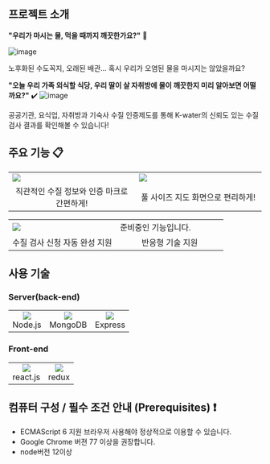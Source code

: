 ## 프로젝트 소개
**"우리가 마시는 물, 먹을 때까지 깨끗한가요?"** 🍹

![image](https://user-images.githubusercontent.com/63538097/163660444-9a16e759-2955-41cf-a817-7398d8f5d773.png)

노후화된 수도꼭지, 오래된 배관... 혹시 우리가 오염된 물을 마시지는 않았을까요?

**"오늘 우리 가족 외식할 식당, 우리 딸이 살 자취방에 물이 깨끗한지 미리 알아보면 어떨까요?"** ✔️
![image](https://user-images.githubusercontent.com/63538097/163660520-f5cbb55d-01e4-4268-9397-abb4c976ee7b.png)

공공기관, 요식업, 자취방과 기숙사 수질 인증제도를 통해 K-water의 신뢰도 있는 수질 검사 결과를 확인해볼 수 있습니다!

## 주요 기능 :clipboard:
<table>
    <tr>
        <td width="50%">
		<img src="https://user-images.githubusercontent.com/63538097/163660733-eac34a38-9567-49a8-8e8d-6df42597b4ab.png">
        </td>
        <td width="50%">
		<img src="https://user-images.githubusercontent.com/63538097/163660716-ab00b79b-38d5-465d-803e-ec95e1c2347e.PNG">
        </td>
    </tr>
    <tr>
        <td align="center">
          직관적인 수질 정보와 인증 마크로 간편하게!
        </td>
        <td align="center">
           풀 사이즈 지도 화면으로 편리하게!
        </td>
    </tr>
</table>
<table>
    <tr>
        <td width="50%">
		<img src="https://user-images.githubusercontent.com/63538097/163660783-e3d2fb58-e078-4295-bd46-7bb824338fee.png">
        </td>
        <td width="50%">
		준비중인 기능입니다.
        </td>
    </tr>
    <tr>
        <td align="center">
       		수질 검사 신청 자동 완성 지원
        </td>
        <td align="center">
        	반응형 기술 지원
        </td>
    </tr>
</table>

## 사용 기술

### Server(back-end)

<table> 
	<td>
		<div align="center"><img src="https://img.shields.io/badge/Node.js-339933?style=flat-square&logo=Node.js&logoColor=white"/><br>Node.js</div>
	</td>
	<td>
		<div align="center"> <img src="https://img.shields.io/badge/mongoDB-003545?style=for-the-badge&logo=mongoDB&logoColor=white"><br>MongoDB</div>
	</td>
	<td>
		<div align="center"> <img src="https://img.shields.io/badge/express-339933?style=for-the-badge&logo=express&logoColor=white"><br>Express</div>
	</td>
</table>

### Front-end
 <table>
 	<td>
		<div align="center"><img src="https://img.shields.io/badge/react-61DAFB?style=for-the-badge&logo=react&logoColor=white"><br>react.js</div>
	</td>  
	<td>
		<div align="center"><img src="https://img.shields.io/badge/Redux-593D88?style=for-the-badge&logo=redux&logoColor=white"><br>redux</div>
	</td>  
</table>

## 컴퓨터 구성 / 필수 조건 안내 (Prerequisites) :heavy_exclamation_mark:
* ECMAScript 6 지원 브라우저 사용해야 정상적으로 이용할 수 있습니다.
* Google Chrome 버젼 77 이상을 권장합니다.
* node버전 12이상
